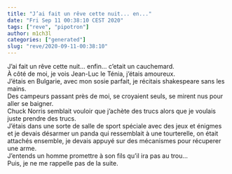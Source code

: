 ```yaml
---
title: "J’ai fait un rêve cette nuit... en..."
date: "Fri Sep 11 00:38:10 CEST 2020"
tags: ["reve", "pipotron"]
author: m1ch3l
categories: ["generated"]
slug: "reve/2020-09-11-00:38:10"
---
```


J’ai fait un rêve cette nuit... enfin... c’etait un cauchemard.<br>
À côté de moi, je vois Jean-Luc le Ténia, j’étais amoureux.<br>
J’étais en Bulgarie, avec mon sosie parfait, je récitais shakespeare sans les mains.<br>
Des campeurs passant près de moi, se croyaient seuls, se mirent nus pour aller se baigner.<br>
Chuck Norris semblait vouloir que j’achète des trucs alors que je voulais juste prendre des trucs.<br>
J’étais dans une sorte de salle de sport spéciale avec des jeux et énigmes et je devais désarmer un panda qui ressemblait à une tourterelle, on était attachés ensemble, je devais appuyé sur des mécanismes pour récuperer une arme.<br>
J’entends un homme promettre à son fils qu’il ira pas au trou...<br>
Puis, je ne me rappelle pas de la suite.<br>
